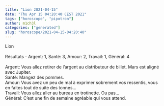 ```yaml
---
title: "Lion 2021-04-15"
date: "Thu Apr 15 04:20:40 CEST 2021"
tags: ["horoscope", "pipotron"]
author: m1ch3l
categories: ["generated"]
slug: "horoscope/2021-04-15-04:20:40"
---
```


Lion<br>
<br>
Résultats - Argent: 1, Santé: 3, Amour: 2, Travail: 1, Général: 4<br>
<br>
Argent:  Vous allez retirer de l’argent au distributeur de billet. Mars est aligné avec Jupiter.<br>
Santé:   Mangez des pommes. <br>
Amour:   Vous avez un peu de mal à exprimer sobrement vos ressentis, vous en faites tout de suite des tonnes... <br>
Travail: Vous allez aller au bureau en trotinette. Ou pas...<br>
Général: C’est une fin de semaine agréable qui vous attend.<br>
